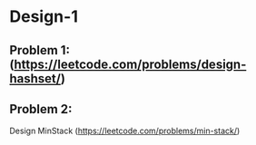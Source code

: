 # Design-1

## Problem 1:(https://leetcode.com/problems/design-hashset/)





## Problem 2:
Design MinStack (https://leetcode.com/problems/min-stack/)





